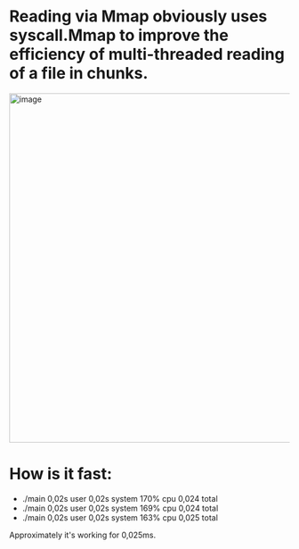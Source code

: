 # Reading via Mmap obviously uses syscall.Mmap to improve the efficiency of multi-threaded reading of a file in chunks.

<img width="626" alt="image" src="https://github.com/Borislavv/go-mmap/assets/50691459/b7c81b57-008a-4050-ad1b-647698098027">


# How is it fast:
  - ./main  0,02s user 0,02s system 170% cpu 0,024 total
  - ./main  0,02s user 0,02s system 169% cpu 0,024 total
  - ./main  0,02s user 0,02s system 163% cpu 0,025 total

Approximately it's working for 0,025ms.

